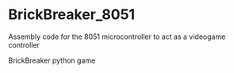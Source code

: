 # BrickBreaker_8051
Assembly code for the 8051 microcontroller to act as a videogame controller 

BrickBreaker python game
